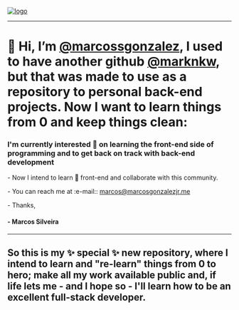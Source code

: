 <a href="https://www.linkedin.com/in/marcosgonzalezjr/" target="_blank"><img src="https://media.licdn.com/dms/image/D4D16AQEN3gsba3bfLA/profile-displaybackgroundimage-shrink_350_1400/0/1699950497020?e=1711584000&v=beta&t=_PRq3y7eqeAe_ldviNcdWffhzX2o95I2O8W0yrhwetQ" alt="logo"></a>
<hr>
<h1 style="color = 'black';">👋 Hi, I’m <a href="https://www.github.com/marcossgonzalez" target="_blank"/>@marcossgonzalez</a>, I used to have another github <a href="https://www.github.com/marknkw" target="_blank">@marknkw</a>, but that was made to use as a repository to personal back-end projects. Now I want to learn things from 0 and keep things clean:</h1>
<h3> I'm currently interested 👀 on learning the front-end side of programming and to get back on track with back-end development</h3>
<p>- Now I intend to learn 🌱 front-end and collaborate with this community.</p>
<p>-  You can reach me at :e-mail:: <a href="mailto:marcos@marcosgonzalezjr.me">marcos@marcosgonzalezjr.me</a></p>

<p>- Thanks, 
  <h4>- Marcos Silveira</h4></p> 
<hr>
<h2>So this is my ✨ special ✨ new repository, where I intend to learn and "re-learn" things from 0 to hero; make all my work available public and, if life lets me - and I hope so - I'll learn how to be an excellent full-stack developer.</h2>
